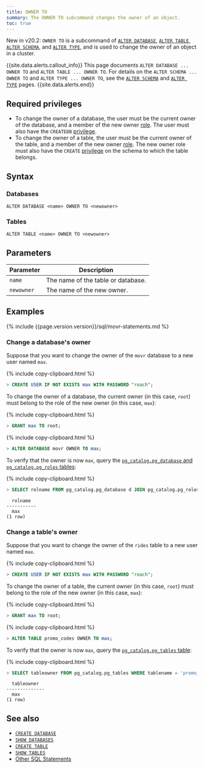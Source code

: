 ```yaml
---
title: OWNER TO
summary: The OWNER TO subcommand changes the owner of an object.
toc: true
---
```


<span class="version-tag">New in v20.2</span>: `OWNER TO` is a subcommand of [`ALTER DATABASE`](alter-database.html), [`ALTER TABLE`](alter-table.html), [`ALTER SCHEMA`](alter-schema.html), and [`ALTER TYPE`](alter-type.html), and is used to change the owner of an object in a cluster.

{{site.data.alerts.callout_info}}
This page documents `ALTER DATABASE ... OWNER TO` and `ALTER TABLE ... OWNER TO`. For details on the `ALTER SCHEMA ... OWNER TO` and `ALTER TYPE ... OWNER TO`, see the [`ALTER SCHEMA`](alter-schema.html) and [`ALTER TYPE`](alter-type.html) pages.
{{site.data.alerts.end}}

## Required privileges

- To change the owner of a database, the user must be the current owner of the database, and a member of the new owner [role](authorization.html#roles). The user must also have the `CREATEDB` [privilege](authorization.html#assign-privileges).
- To change the owner of a table, the user must be the current owner of the table, and a member of the new owner [role](authorization.html#roles). The new owner role must also have the `CREATE` [privilege](authorization.html#assign-privileges) on the schema to which the table belongs.

## Syntax

### Databases

~~~
ALTER DATABASE <name> OWNER TO <newowner>
~~~

### Tables

~~~
ALTER TABLE <name> OWNER TO <newowner>
~~~

## Parameters

Parameter | Description
----------|------------
`name` | The name of the table or database.
`newowner` | The name of the new owner.

## Examples

{% include {{page.version.version}}/sql/movr-statements.md %}

### Change a database's owner

Suppose that you want to change the owner of the `movr` database to a new user named `max`.

{% include copy-clipboard.html %}
~~~ sql
> CREATE USER IF NOT EXISTS max WITH PASSWORD "roach";
~~~

To change the owner of a database, the current owner (in this case, `root`) must belong to the role of the new owner (in this case, `max`):

{% include copy-clipboard.html %}
~~~ sql
> GRANT max TO root;
~~~

{% include copy-clipboard.html %}
~~~ sql
> ALTER DATABASE movr OWNER TO max;
~~~

To verify that the owner is now `max`, query the [`pg_catalog.pg_database` and `pg_catalog.pg_roles` tables](sql-name-resolution.html#databases-with-special-names):

{% include copy-clipboard.html %}
~~~ sql
> SELECT rolname FROM pg_catalog.pg_database d JOIN pg_catalog.pg_roles r ON d.datdba = r.oid WHERE datname = 'movr';
~~~

~~~
  rolname
-----------
  max
(1 row)
~~~

### Change a table's owner

Suppose that you want to change the owner of the `rides` table to a new user named `max`.

{% include copy-clipboard.html %}
~~~ sql
> CREATE USER IF NOT EXISTS max WITH PASSWORD "roach";
~~~

To change the owner of a table, the current owner (in this case, `root`) must belong to the role of the new owner (in this case, `max`):

{% include copy-clipboard.html %}
~~~ sql
> GRANT max TO root;
~~~

{% include copy-clipboard.html %}
~~~ sql
> ALTER TABLE promo_codes OWNER TO max;
~~~

To verify that the owner is now `max`, query the [`pg_catalog.pg_tables` table](sql-name-resolution.html#databases-with-special-names):

{% include copy-clipboard.html %}
~~~ sql
> SELECT tableowner FROM pg_catalog.pg_tables WHERE tablename = 'promo_codes';
~~~

~~~
  tableowner
--------------
  max
(1 row)
~~~

## See also

- [`CREATE DATABASE`](create-database.html)
- [`SHOW DATABASES`](show-databases.html)
- [`CREATE TABLE`](create-table.html)
- [`SHOW TABLES`](show-tables.html)
- [Other SQL Statements](sql-statements.html)
